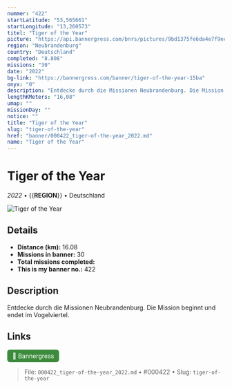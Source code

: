 ```yaml
---
nummer: "422"
startLatitude: "53,565661"
startLongitude: "13,260573"
titel: "Tiger of the Year"
picture: "https://api.bannergress.com/bnrs/pictures/9bd1375fe6da4e7f9eed0602da68c097"
region: "Neubrandenburg"
country: "Deutschland"
completed: "8.808"
missions: "30"
date: "2022"
bg-link: "https://bannergress.com/banner/tiger-of-the-year-15ba"
onyx: "0"
description: "Entdecke durch die Missionen Neubrandenburg. Die Mission beginnt  und endet im Vogelviertel."
lengthKMeters: "16,08"
umap: ""
missionDay: ""
notice: ""
title: "Tiger of the Year"
slug: "tiger-of-the-year"
href: "banner/000422_tiger-of-the-year_2022.md"
name: "Tiger of the Year"
---
```

# Tiger of the Year

*2022* • {{__REGION__}} • Deutschland

![Tiger of the Year](https://api.bannergress.com/bnrs/pictures/9bd1375fe6da4e7f9eed0602da68c097)



## Details
- **Distance (km):** 16.08
- **Missions in banner:** 30
- **Total missions completed:** 
- **This is my banner no.:** 422



## Description
Entdecke durch die Missionen Neubrandenburg. Die Mission beginnt  und endet im Vogelviertel.



## Links
<a href="https://bannergress.com/banner/tiger-of-the-year-15ba" target="_blank" style="display:inline-block;margin-right:8px;padding:6px 12px;background:#3c8b3c;color:#fff;text-decoration:none;border-radius:6px;">🔗 Bannergress</a>



> File: `000422_tiger-of-the-year_2022.md` • #000422 • Slug: `tiger-of-the-year`

